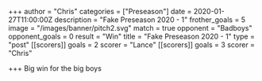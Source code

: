 +++
author = "Chris"
categories = ["Preseason"]
date = 2020-01-27T11:00:00Z
description = "Fake Preseason 2020 - 1"
frother_goals = 5
image = "/images/banner/pitch2.svg"
match = true
opponent = "Badboys"
opponent_goals = 0
result = "Win"
title = "Fake Preseason 2020 - 1"
type = "post"
[[scorers]]
goals = 2
scorer = "Lance"
[[scorers]]
goals = 3
scorer = "Chris"

+++
Big win for the big boys